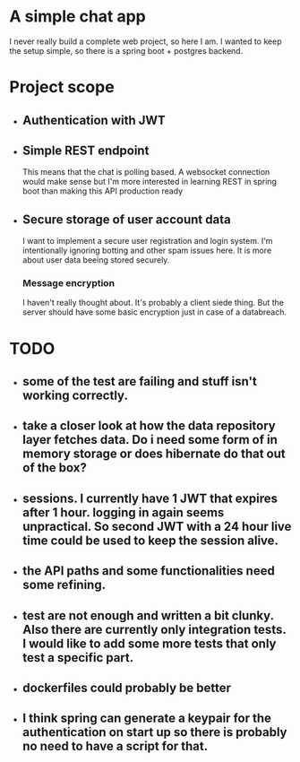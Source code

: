 # A simple chat app
I never really build a complete web project, so here I am.
I wanted to keep the setup simple, so there is a spring boot + postgres backend.


# Project scope
- ## Authentication with JWT
- ## Simple REST endpoint 
	This means that the chat is polling based.
	A websocket connection would make sense but I'm more interested in learning REST in spring boot than making this
	API production ready

- ## Secure storage of user account data
	I want to implement a secure user registration and login system.
	I'm intentionally ignoring botting and other spam issues here.
	It is more about user data beeing stored securely.
	
	### Message encryption
	I haven't really thought about. It's probably a client siede thing.
	But the server should have some basic encryption just in case of a databreach.


# TODO
 - ## some of the test are failing and stuff isn't working correctly.
 - ## take a closer look at how the data repository layer fetches data. Do i need some form of in memory storage or does hibernate do that out of the box?
 - ## sessions. I currently have 1 JWT that expires after 1 hour. logging in again seems unpractical. So second JWT with a 24 hour live time could be used to keep the session alive.
 - ## the API paths and some functionalities need some refining.
 - ## test are not enough and written a bit clunky. Also there are currently only integration tests. I would like to add some more tests that only test a specific part.
 - ## dockerfiles could probably be better
 - ## I think spring can generate a keypair for the authentication on start up so there is probably no need to have a script for that.
   
